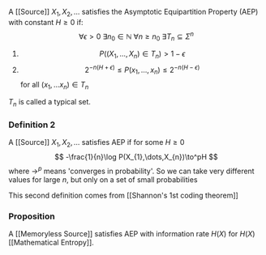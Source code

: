 A [[Source]] $X_{1},X_{2},\dots$ satisfies the Asymptotic Equipartition Property (AEP) with constant $H\geq 0$ if:
$$
\forall \epsilon>0\ \exists n_{0}\in \mathbb{N} \ \forall n\geq n_{0}\ \exists T_{n}\subseteq \Sigma^{n}
$$
1. $$
P((X_{1},\dots,X_{n})\in T_{n})>1-\epsilon
$$
2. $$
2^{-n(H+\epsilon)}\leq P(x_{1},\dots,x_{n})\leq 2^{-n(H-\epsilon)}
$$
for all $(x_{1},\dots x_{n})\in T_{n}$

$T_{n}$ is called a typical set.


### Definition 2
A [[Source]] $X_{1},X_{2},\dots$ satisfies AEP if for some $H\geq 0$
$$
-\frac{1}{n}\log P(X_{1},\dots,X_{n})\to^pH
$$
where $\to ^{p}$ means 'converges in probability'. So we can take very different values for large $n$, but only on a set of small probabilities

This second definition comes from [[Shannon's 1st coding theorem]]

### Proposition
A [[Memoryless Source]] satisfies AEP with information rate $H(X)$ for $H(X)$ [[Mathematical Entropy]].
